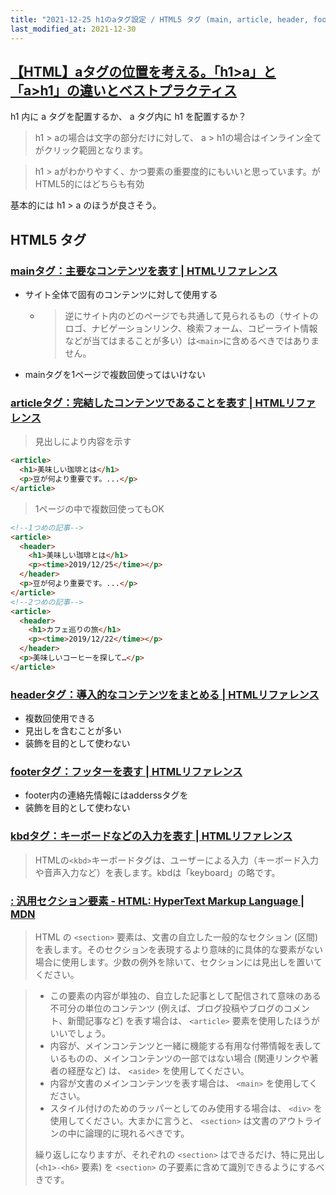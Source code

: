 ```yaml
---
title: "2021-12-25 h1のaタグ設定 / HTML5 タグ (main, article, header, footer, kbd, section)"
last_modified_at: 2021-12-30
---
```


## [【HTML】aタグの位置を考える。「h1>a」と「a>h1」の違いとベストプラクティス](http://unitopi.com/html-anchor/)

h1 内に a タグを配置するか、 a タグ内に h1 を配置するか？

> h1 > aの場合は文字の部分だけに対して、
> a > h1の場合はインライン全てがクリック範囲となります。

> h1 > aがわかりやすく、かつ要素の重要度的にもいいと思っています。がHTML5的にはどちらも有効

基本的には h1 > a のほうが良さそう。

## HTML5 タグ

### [mainタグ：主要なコンテンツを表す | HTMLリファレンス](https://code-kitchen.dev/html/main/)

- サイト全体で固有のコンテンツに対して使用する
  - > 逆にサイト内のどのページでも共通して見られるもの（サイトのロゴ、ナビゲーションリンク、検索フォーム、コピーライト情報などが当てはまることが多い）は`<main>`に含めるべきではありません。
- mainタグを1ページで複数回使ってはいけない

### [articleタグ：完結したコンテンツであることを表す | HTMLリファレンス](https://code-kitchen.dev/html/article/)

> 見出しにより内容を示す

```html
<article>
  <h1>美味しい珈琲とは</h1>
  <p>豆が何より重要です。...</p>
</article>
```

> 1ページの中で複数回使ってもOK

```html
<!--1つめの記事-->
<article>
  <header>
    <h1>美味しい珈琲とは</h1>
    <p><time>2019/12/25</time></p>
  </header>
  <p>豆が何より重要です。...</p>
</article>
<!--2つめの記事-->
<article>
  <header>
    <h1>カフェ巡りの旅</h1>
    <p><time>2019/12/22</time></p>
  </header>
  <p>美味しいコーヒーを探して…</p>
</article>
```

### [headerタグ：導入的なコンテンツをまとめる | HTMLリファレンス](https://code-kitchen.dev/html/header/)

- 複数回使用できる
- 見出しを含むことが多い
- 装飾を目的として使わない

### [footerタグ：フッターを表す | HTMLリファレンス](https://code-kitchen.dev/html/footer/)

- footer内の連絡先情報にはadderssタグを
- 装飾を目的として使わない

### [kbdタグ：キーボードなどの入力を表す | HTMLリファレンス](https://code-kitchen.dev/html/kbd/)

> HTMLの`<kbd>`キーボードタグは、ユーザーによる入力（キーボード入力や音声入力など）を表します。kbdは「keyboard」の略です。

### [<section>: 汎用セクション要素 - HTML: HyperText Markup Language \| MDN](https://developer.mozilla.org/ja/docs/Web/HTML/Element/section)

> HTML の `<section>` 要素は、文書の自立した一般的なセクション (区間) を表します。そのセクションを表現するより意味的に具体的な要素がない場合に使用します。少数の例外を除いて、セクションには見出しを置いてください。

> - この要素の内容が単独の、自立した記事として配信されて意味のある不可分の単位のコンテンツ (例えば、ブログ投稿やブログのコメント、新聞記事など) を表す場合は、 `<article>` 要素を使用したほうがいいでしょう。
> - 内容が、メインコンテンツと一緒に機能する有用な付帯情報を表しているものの、メインコンテンツの一部ではない場合 (関連リンクや著者の経歴など) は、 `<aside>` を使用してください。
> - 内容が文書のメインコンテンツを表す場合は、 `<main>` を使用してください。
> - スタイル付けのためのラッパーとしてのみ使用する場合は、 `<div>` を使用してください。大まかに言うと、 `<section>` は文書のアウトラインの中に論理的に現れるべきです。
>
> 繰り返しになりますが、それぞれの `<section>` はできるだけ、特に見出し (`<h1>-<h6>` 要素) を `<section>` の子要素に含めて識別できるようにするべきです。
